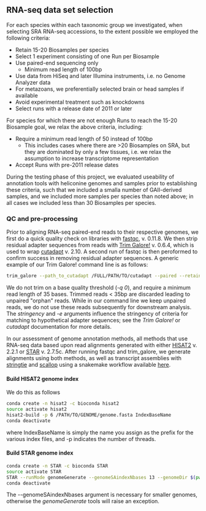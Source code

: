 ## RNA-seq data set selection
For each species within each taxonomic group we investigated, when selecting SRA RNA-seq accessions, to the extent possible we employed the following criteria:
* Retain 15-20 Biosamples per species
* Select 1 experiment consisting of one Run per Biosample
* Use paired-end sequencing only
    * Minimum read length of 100bp
* Use data from HiSeq and later Illumina instruments, i.e. no Genome Analyzer data
* For metazoans, we preferentially selected brain or head samples if available
* Avoid experimental treatment such as knockdowns
* Select runs with a release date of 2011 or later

For species for which there are not enough Runs to reach the 15-20 Biosample goal, we relax the above criteria, including:
* Require a minimum read length of 50 instead of 100bp
    * This includes cases where there are >20 Biosamples on SRA, but they are dominated by only a few tissues, i.e. we relax the assumption to increase transcriptome representation
* Accept Runs with pre-2011 release dates

During the testing phase of this project, we evaluated useability of annotation tools with heliconine genomes and samples prior to establishing these criteria, such that we included a smalla number of GAII-derived samples, and we included more samples per species than noted above; in all cases we included less than 30 Biosamples per species.
  
### QC and pre-processing
Prior to aligning RNA-seq paired-end reads to their respective genomes, we first do a quick quality check on libraries with [fastqc](https://www.bioinformatics.babraham.ac.uk/projects/fastqc/), v. 0.11.8. We then strip residual adapter sequences from reads with [Trim Galore!](https://www.bioinformatics.babraham.ac.uk/projects/trim_galore/) v. 0.6.4, which is used to wrap [cutadapt](https://cutadapt.readthedocs.io/en/stable/) v. 2.10. A second run of fastqc is then peroformed to confirm success in removing residual adapter sequences. A generic example of our Trim Galore! command line is as follows:

```bash
trim_galore --path_to_cutadapt /FULL/PATH/TO/cutadapt --paired --retain_unpaired --phred33 --output_dir $(pwd)/trimmed_reads --length 35 -q 0 --stringency 5 -e 0.1 SRAId_R1.fastq SraId_R2.fastq
```
We do not trim on a base quality threshold (*-q 0*), and require a minimum read length of 35 bases. Trimmed reads < 35bp are discarded leading to unpaired "orphan" reads. While in our command line we keep unpaired reads, we do not use these reads subsequently for downstream analysis. The *stringency* and *-e* arguments influence the stringency of criteria for matching to hypothetical adapter sequences; see the *Trim Galore!* or *cutadapt* documentation for more details.

In our assessment of genome annotation methods, all methods that use RNA-seq data based upon read alignments generated with either [HISAT2](https://daehwankimlab.github.io/hisat2/) v. 2.2.1 or [STAR](https://github.com/alexdobin/STAR) v. 2.7.5c. After running fastqc and trim_galore, we generate alignments using both methods, as well as transcript assemblies with [stringtie](https://github.com/gpertea/stringtie) and [scallop](https://github.com/Kingsford-Group/scallop) using a snakemake workflow available [here](https://github.com/harvardinformatics/GenomeAnnotation-RNAseqAssembly).

#### Build HISAT2 genome index

We do this as follows

```bash
conda create -n hisat2 -c bioconda hisat2
source activate hisat2
hisat2-build -p 6 /PATH/TO/GENOME/genome.fasta IndexBaseName
conda deactivate
```
where IndexBaseName is simply the name you assign as the prefix for the various index files, and -p indicates the number of threads.

#### Build STAR genome index

```bash
conda create -n STAR -c bioconda STAR
source activate STAR
STAR --runMode genomeGenerate --genomeSAindexNbases 13 --genomeDir $(pwd) --genomeFastaFiles /PATH/TO/GENOME/genome.fasta --runThreadN 12
conda deactivate
```

The --genomeSAindexNbases argument is necessary for smaller genomes, otherwise the *genomeGenerate* tools will raise an exception.
